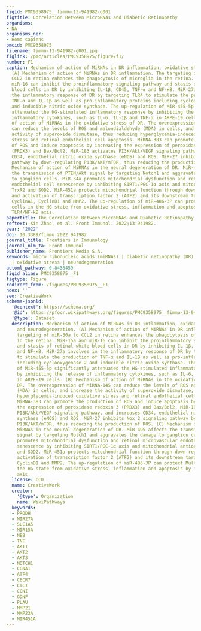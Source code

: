 ```yaml
---
figid: PMC9358975__fimmu-13-941982-g001
figtitle: Correlation Between MicroRNAs and Diabetic Retinopathy
organisms:
- NA
organisms_ner:
- Homo sapiens
pmcid: PMC9358975
filename: fimmu-13-941982-g001.jpg
figlink: /pmc/articles/PMC9358975/figure/f1/
number: F1
caption: Mechanism of action of MiRNAs in DR inflammation, oxidative stress and neurodegeneration.
  (A) Mechanism of action of MiRNAs in DR inflammation. The targeting of miR-30a to
  CCL2 in retina enhances the phagocytosis of microglia in the retina. MiR-15a and
  miR-16 can inhibit the proinflammatory signaling pathway and stasis of retinal white
  blood cells in DR by inhibiting IL-1β, CD45, TNF-α and NF-κB. MiR-27a involves in
  the inflammatory response of DR by targeting TLR4 to stimulate the production of
  TNF-α and IL-1β as well as pro-inflammatory proteins including cyclooxygenase-2
  and inducible nitric oxide synthase. The up-regulation of MiR-455-5p significantly
  attenuated the HG-stimulated inflammatory response by inhibiting the release of
  inflammatory cytokines, such as IL-6, IL-1β and TNF-α in ARPE-19 cells. (B) Mechanism
  of action of MiRNAs in the oxidative stress of DR. The overexpression of MiRNA-145
  can reduce the levels of ROS and malondialdehyde (MDA) in cells, and increase the
  activity of superoxide dismutase, thus reducing hyperglycemia-induced oxidative
  stress and retinal endothelial cell apoptosis. MiRNA-383 can promote the production
  of ROS and induce apoptosis by increasing the expression of peroxidase redoxin 3
  (PRDX3) and Bax/Bcl2. MiR-183 activates PI3K/Akt/VEGF signaling pathway, and increases
  CD34, endothelial nitric oxide synthase (eNOS) and ROS. MiR-27 inhibits Nox 2 signaling
  pathway by down-regulating P13K/AKT/mTOR, thus reducing the production of ROS. (C)
  Mechanism of action of MiRNAs in the neural degeneration of DR. MiR-495 affects
  the transmission of PTEN/Akt signal by targeting Notch1 and aggravates the damage
  to ganglion cells. MiR-34a promotes mitochondrial dysfunction and retinal microvascular
  endothelial cell senescence by inhibiting SIRT1/PGC-1α axis and mitochondrial antioxidants
  TrxR2 and SOD2. MiR-451a protects mitochondrial function through down-regulation
  and activation of transcription factor 2 (ATF2) and its downstream target genes
  CyclinA1, CyclinD1 and MMP2. The up-regulation of miR-486-3P can protect Müller
  cells in the HG state from oxidative stress, inflammation and apoptosis by inhibiting
  TLR4/NF-kB axis.
papertitle: The Correlation Between MicroRNAs and Diabetic Retinopathy.
reftext: Xin Zhao, et al. Front Immunol. 2022;13:941982.
year: '2022'
doi: 10.3389/fimmu.2022.941982
journal_title: Frontiers in Immunology
journal_nlm_ta: Front Immunol
publisher_name: Frontiers Media S.A.
keywords: micro ribonucleic acids (miRNAs) | diabetic retinopathy (DR) | inflammation
  | oxidative stress | neurodegeneration
automl_pathway: 0.8438459
figid_alias: PMC9358975__F1
figtype: Figure
redirect_from: /figures/PMC9358975__F1
ndex: ''
seo: CreativeWork
schema-jsonld:
  '@context': https://schema.org/
  '@id': https://pfocr.wikipathways.org/figures/PMC9358975__fimmu-13-941982-g001.html
  '@type': Dataset
  description: Mechanism of action of MiRNAs in DR inflammation, oxidative stress
    and neurodegeneration. (A) Mechanism of action of MiRNAs in DR inflammation. The
    targeting of miR-30a to CCL2 in retina enhances the phagocytosis of microglia
    in the retina. MiR-15a and miR-16 can inhibit the proinflammatory signaling pathway
    and stasis of retinal white blood cells in DR by inhibiting IL-1β, CD45, TNF-α
    and NF-κB. MiR-27a involves in the inflammatory response of DR by targeting TLR4
    to stimulate the production of TNF-α and IL-1β as well as pro-inflammatory proteins
    including cyclooxygenase-2 and inducible nitric oxide synthase. The up-regulation
    of MiR-455-5p significantly attenuated the HG-stimulated inflammatory response
    by inhibiting the release of inflammatory cytokines, such as IL-6, IL-1β and TNF-α
    in ARPE-19 cells. (B) Mechanism of action of MiRNAs in the oxidative stress of
    DR. The overexpression of MiRNA-145 can reduce the levels of ROS and malondialdehyde
    (MDA) in cells, and increase the activity of superoxide dismutase, thus reducing
    hyperglycemia-induced oxidative stress and retinal endothelial cell apoptosis.
    MiRNA-383 can promote the production of ROS and induce apoptosis by increasing
    the expression of peroxidase redoxin 3 (PRDX3) and Bax/Bcl2. MiR-183 activates
    PI3K/Akt/VEGF signaling pathway, and increases CD34, endothelial nitric oxide
    synthase (eNOS) and ROS. MiR-27 inhibits Nox 2 signaling pathway by down-regulating
    P13K/AKT/mTOR, thus reducing the production of ROS. (C) Mechanism of action of
    MiRNAs in the neural degeneration of DR. MiR-495 affects the transmission of PTEN/Akt
    signal by targeting Notch1 and aggravates the damage to ganglion cells. MiR-34a
    promotes mitochondrial dysfunction and retinal microvascular endothelial cell
    senescence by inhibiting SIRT1/PGC-1α axis and mitochondrial antioxidants TrxR2
    and SOD2. MiR-451a protects mitochondrial function through down-regulation and
    activation of transcription factor 2 (ATF2) and its downstream target genes CyclinA1,
    CyclinD1 and MMP2. The up-regulation of miR-486-3P can protect Müller cells in
    the HG state from oxidative stress, inflammation and apoptosis by inhibiting TLR4/NF-kB
    axis.
  license: CC0
  name: CreativeWork
  creator:
    '@type': Organization
    name: WikiPathways
  keywords:
  - PRODH
  - MIR27A
  - SLC1A5
  - MIR15A
  - NEB
  - TNF
  - AKT1
  - AKT2
  - AKT3
  - NOTCH1
  - CCNA1
  - ATF4
  - CECR7
  - CYC1
  - CCNI
  - GDNF
  - PLAU
  - MMP21
  - MMP23A
  - MIR451A
---
```

